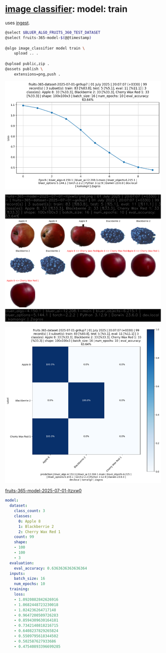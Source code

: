 # [image classifier](./image-classifier.md): model: train

uses [ingest](./image-classifier-dataset-ingest.md).

```bash
@select $BLUER_ALGO_FRUITS_360_TEST_DATASET
@select fruits-365-model-$(@@timestamp)

@algo image_classifier model train \
    upload .. .

@upload public,zip .
@assets publish \
    extensions=png,push .
```


![image](https://github.com/kamangir/assets/blob/main/fruits-365-model-2025-07-01-ltzxw0/loss.png?raw=true)

![image](https://github.com/kamangir/assets/blob/main/fruits-365-model-2025-07-01-ltzxw0/evaluation.png?raw=true)

![image](https://github.com/kamangir/assets/blob/main/fruits-365-model-2025-07-01-ltzxw0/confusion_matrix.png?raw=true)

[fruits-365-model-2025-07-01-ltzxw0](https://kamangir-public.s3.ir-thr-at1.arvanstorage.ir/fruits-365-model-2025-07-01-ltzxw0.tar.gz)

```yaml
model:
  dataset:
    class_count: 3
    classes:
      0: Apple 8
      1: Blackberrie 2
      2: Cherry Wax Red 1
    count: 99
    shape:
    - 100
    - 100
    - 3
  evaluation:
    eval_accuracy: 0.6363636363636364
  inputs:
    batch_size: 16
    num_epochs: 10
  training:
    loss:
    - 1.0920882842626916
    - 1.0682448723230018
    - 1.024236264717148
    - 0.9647200509726283
    - 0.8594309630164181
    - 0.7342140818216715
    - 0.6408237829265824
    - 0.5509795618344502
    - 0.502587627933686
    - 0.47540893396699285

```
